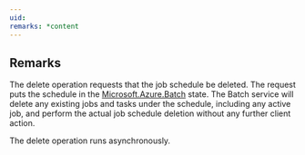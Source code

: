 ```yaml
---
uid: 
remarks: *content
---
```

## Remarks  
 The delete operation requests that the job schedule be deleted.  The request puts the schedule in the [Microsoft.Azure.Batch](assetId:///N:Microsoft.Azure.Batch?qualifyHint=False&autoUpgrade=True) state.             The Batch service will delete any existing jobs and tasks under the schedule, including any active job, and perform the actual job schedule deletion without any further client action.  
  
 The delete operation runs asynchronously.
